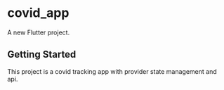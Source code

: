 # covid_app

A new Flutter project.

## Getting Started

This project is a covid tracking app with provider state management and api.
